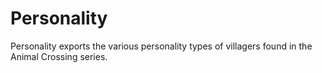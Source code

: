 # Personality
Personality exports the various personality types of villagers found in the Animal Crossing series.
